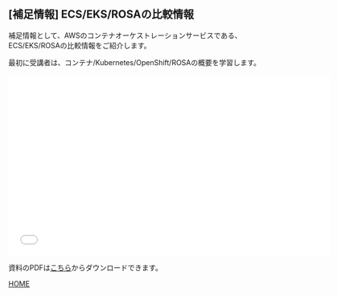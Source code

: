 ## [補足情報] ECS/EKS/ROSAの比較情報

補足情報として、AWSのコンテナオーケストレーションサービスである、ECS/EKS/ROSAの比較情報をご紹介します。

最初に受講者は、コンテナ/Kubernetes/OpenShift/ROSAの概要を学習します。

<embed src="docs/pdf/2023-ecs-eks-rosa.pdf#&scrollbar=0&view=Fit&viewrect=0,0,570,0" width="640" height="360" hspace="0" vspace="0">

資料のPDFは[こちら](docs/pdf/2023-ecs-eks-rosa.pdf)からダウンロードできます。

[HOME](../../README.md)